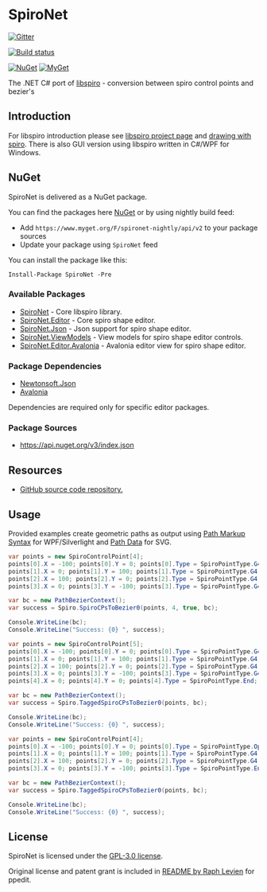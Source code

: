 # SpiroNet

[![Gitter](https://badges.gitter.im/wieslawsoltes/SpiroNet.svg)](https://gitter.im/wieslawsoltes/SpiroNet?utm_source=badge&utm_medium=badge&utm_campaign=pr-badge)

[![Build status](https://dev.azure.com/wieslawsoltes/SpiroNet/_apis/build/status/SpiroNet)](https://dev.azure.com/wieslawsoltes/SpiroNet/_build/latest?definitionId=-1)

[![NuGet](https://img.shields.io/nuget/v/SpiroNet.svg)](https://www.nuget.org/packages/SpiroNet)
[![MyGet](https://img.shields.io/myget/spironet-nightly/vpre/SpiroNet.svg?label=myget)](https://www.myget.org/gallery/spironet-nightly) 

The .NET C# port of [libspiro](https://github.com/fontforge/libspiro) - conversion between spiro control points and bezier's

## Introduction

For libspiro introduction please see [libspiro project page](https://github.com/fontforge/libspiro) and [drawing with spiro](http://designwithfontforge.com/en-US/Drawing_With_Spiro.html). There is also GUI version using libspiro written in C#/WPF for Windows.

## NuGet

SpiroNet is delivered as a NuGet package.

You can find the packages here [NuGet](https://www.nuget.org/packages/SpiroNet/) or by using nightly build feed:
* Add `https://www.myget.org/F/spironet-nightly/api/v2` to your package sources
* Update your package using `SpiroNet` feed

You can install the package like this:

`Install-Package SpiroNet -Pre`

### Available Packages

* [SpiroNet](https://www.nuget.org/packages/SpiroNet) - Core libspiro library.
* [SpiroNet.Editor](https://www.nuget.org/packages/SpiroNet.Editor) - Core spiro shape editor.
* [SpiroNet.Json](https://www.nuget.org/packages/SpiroNet.Json) - Json support for spiro shape editor.
* [SpiroNet.ViewModels](https://www.nuget.org/packages/SpiroNet.ViewModels) - View models for spiro shape editor controls.
* [SpiroNet.Editor.Avalonia](https://www.nuget.org/packages/SpiroNet.Editor.Avalonia) - Avalonia editor view for spiro shape editor.

### Package Dependencies

* [Newtonsoft.Json](https://www.nuget.org/packages/Newtonsoft.Json/)
* [Avalonia](https://www.nuget.org/packages/Avalonia/)

Dependencies are required only for specific editor packages.

### Package Sources

* https://api.nuget.org/v3/index.json

## Resources

* [GitHub source code repository.](https://github.com/wieslawsoltes/SpiroNet)

## Usage

Provided examples create geometric paths as output using [Path Markup Syntax](https://msdn.microsoft.com/en-us/library/cc189041(v=vs.95).aspx) for WPF/Silverlight and [Path Data](http://www.w3.org/TR/SVG/paths.html#PathData) for SVG.

```C#
var points = new SpiroControlPoint[4];
points[0].X = -100; points[0].Y = 0; points[0].Type = SpiroPointType.G4;
points[1].X = 0; points[1].Y = 100; points[1].Type = SpiroPointType.G4;
points[2].X = 100; points[2].Y = 0; points[2].Type = SpiroPointType.G4;
points[3].X = 0; points[3].Y = -100; points[3].Type = SpiroPointType.G4;

var bc = new PathBezierContext();
var success = Spiro.SpiroCPsToBezier0(points, 4, true, bc);

Console.WriteLine(bc);
Console.WriteLine("Success: {0} ", success);
```

```C#
var points = new SpiroControlPoint[5];
points[0].X = -100; points[0].Y = 0; points[0].Type = SpiroPointType.G4;
points[1].X = 0; points[1].Y = 100; points[1].Type = SpiroPointType.G4;
points[2].X = 100; points[2].Y = 0; points[2].Type = SpiroPointType.G4;
points[3].X = 0; points[3].Y = -100; points[3].Type = SpiroPointType.G4;
points[4].X = 0; points[4].Y = 0; points[4].Type = SpiroPointType.End;

var bc = new PathBezierContext();
var success = Spiro.TaggedSpiroCPsToBezier0(points, bc);

Console.WriteLine(bc);
Console.WriteLine("Success: {0} ", success);
```

```C#
var points = new SpiroControlPoint[4];
points[0].X = -100; points[0].Y = 0; points[0].Type = SpiroPointType.OpenContour;
points[1].X = 0; points[1].Y = 100; points[1].Type = SpiroPointType.G4;
points[2].X = 100; points[2].Y = 0; points[2].Type = SpiroPointType.G4;
points[3].X = 0; points[3].Y = -100; points[3].Type = SpiroPointType.EndOpenContour;

var bc = new PathBezierContext();
var success = Spiro.TaggedSpiroCPsToBezier0(points, bc);

Console.WriteLine(bc);
Console.WriteLine("Success: {0} ", success);
```

## License

SpiroNet is licensed under the [GPL-3.0 license](COPYING).

Original license and patent grant is included in [README by Raph Levien](README-RaphLevien) for ppedit.
